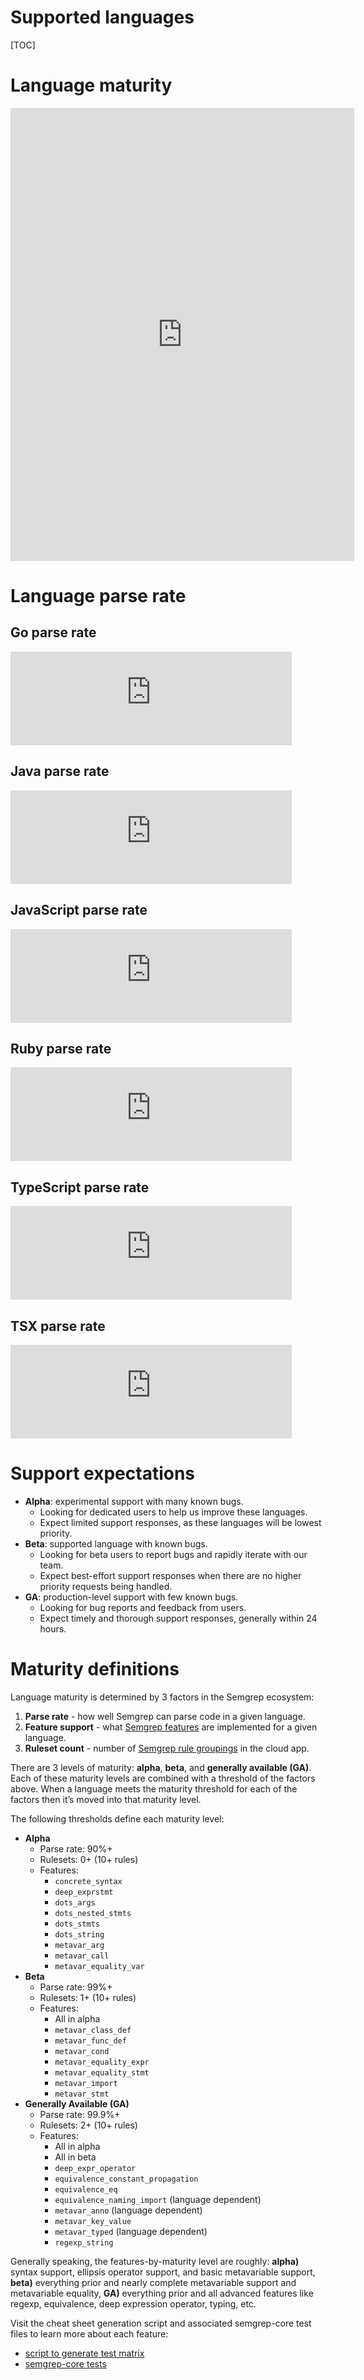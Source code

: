 # Supported languages

[TOC]

# Language maturity
<div class="languages-table">
  <iframe width="550" height="725" border=0 frameBorder=0 src="https://dashboard.semgrep.dev/languages/table"></iframe>
</div>

# Language parse rate

<div class="stats-graph-container">
  <div class="lang-container">
    <h2>Go parse rate</h2>
    <iframe width="450" height="150" frameBorder="0" src="https://dashboard.semgrep.dev/metric/semgrep.core.go.parse.pct/number"></iframe>
  </div>
  
  <div class="lang-container">
    <h2>Java parse rate</h2>
    <iframe width="450" height="150" frameBorder="0" src="https://dashboard.semgrep.dev/metric/semgrep.core.java.parse.pct/number"></iframe>
  </div>
  
  <div class="lang-container">
    <h2>JavaScript parse rate</h2>
    <iframe width="450" height="150" frameBorder="0" src="https://dashboard.semgrep.dev/metric/semgrep.core.javascript.parse.pct/number"></iframe>
  </div>
  
  <div class="lang-container">
    <h2>Ruby parse rate</h2>
    <iframe width="450" height="150" frameBorder="0" src="https://dashboard.semgrep.dev/metric/semgrep.core.ruby.parse.pct/number"></iframe>
  </div>
  
  <div class="lang-container">
    <h2>TypeScript parse rate</h2>
    <iframe width="450" height="150" frameBorder="0" src="https://dashboard.semgrep.dev/metric/semgrep.core.typescript.parse.pct/number"></iframe>
  </div>
  
  <div class="lang-container">
    <h2>TSX parse rate</h2>
    <iframe width="450" height="150" frameBorder="0" src="https://dashboard.semgrep.dev/metric/semgrep.core.tsx.parse.pct/number"></iframe>
  </div>
</div>

# Support expectations

* **Alpha**: experimental support with many known bugs.
    * Looking for dedicated users to help us improve these languages.
    * Expect limited support responses, as these languages will be lowest priority.
* **Beta**: supported language with known bugs.
    * Looking for beta users to report bugs and rapidly iterate with our team.
    * Expect best-effort support responses when there are no higher priority requests being handled.
* **GA**: production-level support with few known bugs.
    * Looking for bug reports and feedback from users.
    * Expect timely and thorough support responses, generally within 24 hours.

# Maturity definitions

Language maturity is determined by 3 factors in the Semgrep ecosystem:

1. **Parse rate** - how well Semgrep can parse code in a given language.
1. **Feature support** - what [Semgrep features](writing-rules/pattern-syntax.md) are implemented for a given language.
1. **Ruleset count** - number of [Semgrep rule groupings](https://semgrep.dev/rulesets) in the cloud app.

There are 3 levels of maturity: **alpha**, **beta**, and **generally available (GA)**. Each of these maturity levels are combined with a threshold of the factors above. When a language meets the maturity threshold for each of the factors then it’s moved into that maturity level.

The following thresholds define each maturity level:

* **Alpha**
    * Parse rate: 90%+
    * Rulesets: 0+ (10+ rules)
    * Features:
        * `concrete_syntax`
        * `deep_exprstmt`
        * `dots_args`
        * `dots_nested_stmts`
        * `dots_stmts`
        * `dots_string`
        * `metavar_arg`
        * `metavar_call`
        * `metavar_equality_var`
* **Beta**
    * Parse rate: 99%+
    * Rulesets: 1+ (10+ rules)
    * Features:
        * All in alpha
        * `metavar_class_def`
        * `metavar_func_def`
        * `metavar_cond`
        * `metavar_equality_expr`
        * `metavar_equality_stmt`
        * `metavar_import`
        * `metavar_stmt`
* **Generally Available (GA)**
    * Parse rate: 99.9%+
    * Rulesets: 2+ (10+ rules)
    * Features:
        * All in alpha
        * All in beta
        * `deep_expr_operator`
        * `equivalence_constant_propagation`
        * `equivalence_eq`
        * `equivalence_naming_import` (language dependent)
        * `metavar_anno` (language dependent)
        * `metavar_key_value`
        * `metavar_typed` (language dependent)
        * `regexp_string`

Generally speaking, the features-by-maturity level are roughly: **alpha)** syntax support, ellipsis operator support, and basic metavariable support, **beta)** everything prior and nearly complete metavariable support and metavariable equality, **GA)** everything prior and all advanced features like regexp, equivalence, deep expression operator, typing, etc.

Visit the cheat sheet generation script and associated semgrep-core test files to learn more about each feature:

* [script to generate test matrix](https://github.com/returntocorp/semgrep/blob/develop/scripts/generate_test_matrix.py)
* [semgrep-core tests](https://github.com/returntocorp/semgrep/tree/develop/semgrep-core/tests)
